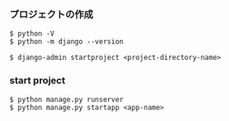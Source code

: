 ### プロジェクトの作成

```
$ python -V
$ python -m django --version

$ django-admin startproject <project-directory-name>
```

### start project

```
$ python manage.py runserver
$ python manage.py startapp <app-name>
```
